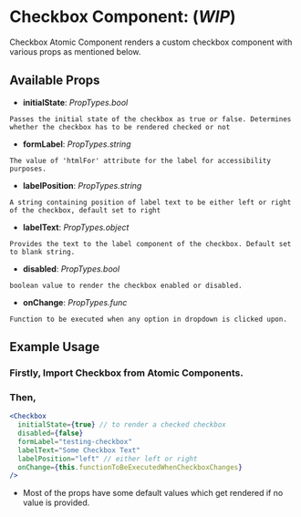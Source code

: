 # Checkbox Component: (**_WIP_**)

Checkbox Atomic Component renders a custom checkbox component with various props as mentioned below.

## Available Props

* **initialState**: *PropTypes.bool* 

```Passes the initial state of the checkbox as true or false. Determines whether the checkbox has to be rendered checked or not```

* **formLabel**: *PropTypes.string*

```The value of 'htmlFor' attribute for the label for accessibility purposes. ```


* **labelPosition**: *PropTypes.string*

```A string containing position of label text to be either left or right of the checkbox, default set to right```

* **labelText**: *PropTypes.object*

```Provides the text to the label component of the checkbox. Default set to blank string.```

* **disabled**: *PropTypes.bool*

```boolean value to render the checkbox enabled or disabled.```

* **onChange**: *PropTypes.func*

```Function to be executed when any option in dropdown is clicked upon.```


## Example Usage

### Firstly, Import Checkbox from Atomic Components.

### Then,

``` jsx
<Checkbox 
  initialState={true} // to render a checked checkbox
  disabled={false} 
  formLabel="testing-checkbox"
  labelText="Some Checkbox Text"
  labelPosition="left" // either left or right
  onChange={this.functionToBeExecutedWhenCheckboxChanges}
/>
```

* Most of the props have some default values which get rendered if no value is provided. 
